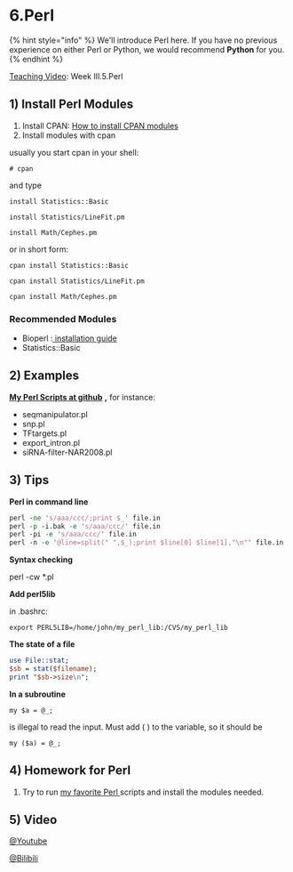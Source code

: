 # 6.Perl

{% hint style="info" %}
We'll introduce Perl here. If you have no previous experience on either Perl or Python, we would recommend **Python** for you.
{% endhint %}

[Teaching Video](../getting-startted.md#learning-materials): Week III.5.Perl

## 1\) Install Perl Modules

1. Install CPAN: [How to install CPAN modules](http://www.cpan.org/modules/INSTALL.html)
2. Install modules with cpan

usually you start cpan in your shell:

`# cpan`

and type

`install Statistics::Basic`

`install Statistics/LineFit.pm`

`install Math/Cephes.pm`

or in short form:

`cpan install Statistics::Basic`

`cpan install Statistics/LineFit.pm`

`cpan install Math/Cephes.pm`

### Recommended Modules

* Bioperl :[ installation guide](http://bioperl.org/INSTALL.html)
* Statistics::Basic

## 2\) Examples

[**My Perl Scripts at github**](https://github.com/urluzhi/scripts/tree/master/MISC_scripts) **,** for instance:

* seqmanipulator.pl
* snp.pl
* TFtargets.pl
* export\_intron.pl
* siRNA-filter-NAR2008.pl

## 3\) Tips

**Perl in command line**

```perl
perl -ne 's/aaa/ccc/;print $_' file.in
perl -p -i.bak -e 's/aaa/ccc/' file.in
perl -pi -e 's/aaa/ccc/' file.in
perl -n -e '@line=split(" ",$_);print $line[0] $line[1],"\n"' file.in
```

**Syntax checking**

perl -cw \*.pl

**Add perl5lib**

in .bashrc:

`export PERL5LIB=/home/john/my_perl_lib:/CVS/my_perl_lib`

**The state of a file**

```perl
use File::stat;
$sb = stat($filename);
print "$sb->size\n";
```

**In a subroutine**

`my $a = @_;`

is illegal to read the input. Must add \( \) to the variable, so it should be

`my ($a) = @_;`

## 4\) Homework for Perl

1. Try to run [my favorite Perl ](https://github.com/lulab/training_book/tree/0bdf8eb0cfc3e102d3b063f833cc236ca050f8aa/part-i-basic-skills/5.python-or-perl.md#2-examples)scripts and install the modules needed.

## 5\) Video

[@Youtube](https://youtu.be/2jOGbVfuyjA)

[@Bilibili](https://player.bilibili.com/player.html?aid=30590572&cid=53393101&page=1)

